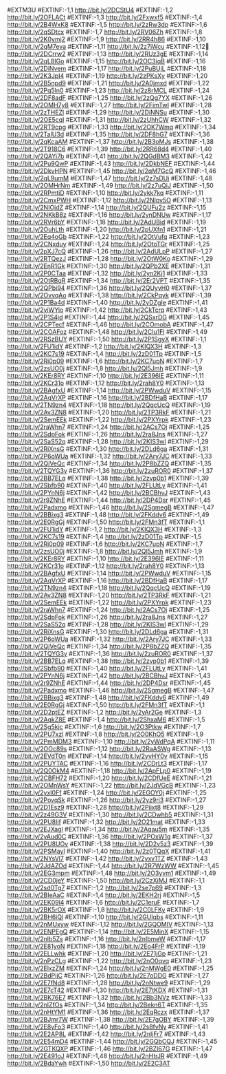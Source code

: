 #EXTM3U
#EXTINF:-1,1
http://bit.ly/2DCStU4
#EXTINF:-1,2
http://bit.ly/2OFLACt
#EXTINF:-1,3
http://bit.ly/2Fxwxf5
#EXTINF:-1,4
http://bit.ly/2B4WxK8
#EXTINF:-1,5
http://bit.ly/2zRw3dp
#EXTINF:-1,6
http://bit.ly/2qSDtcx
#EXTINF:-1,7
http://bit.ly/2RV06Zh
#EXTINF:-1,8
http://bit.ly/2K0ymj2
#EXTINF:-1,9
http://bit.ly/2RR4h86
#EXTINF:-1,10
http://bit.ly/2qM7eva
#EXTINF:-1,11
http://bit.ly/2z7jWcu
#EXTINF:-1,12
http://bit.ly/2DCrrw2
#EXTINF:-1,13
http://bit.ly/2RUz3gE
#EXTINF:-1,14
http://bit.ly/2qL8IGo
#EXTINF:-1,15
http://bit.ly/2OC3iqB
#EXTINF:-1,16
http://bit.ly/2DiNvem
#EXTINF:-1,17
http://bit.ly/2PuBUjL
#EXTINF:-1,18
http://bit.ly/2K3JpI4
#EXTINF:-1,19
http://bit.ly/2zPKsXy
#EXTINF:-1,20
http://bit.ly/2B5npd9
#EXTINF:-1,21
http://bit.ly/2A0jmxd
#EXTINF:-1,22
http://bit.ly/2Pq5ln0
#EXTINF:-1,23
http://bit.ly/2z8rMCL
#EXTINF:-1,24
http://bit.ly/2DF8adF
#EXTINF:-1,25
http://bit.ly/2zQg7YX
#EXTINF:-1,26
http://bit.ly/2OMH7y8
#EXTINF:-1,27
http://bit.ly/2FimTwI
#EXTINF:-1,28
http://bit.ly/2zTHEZl
#EXTINF:-1,29
http://bit.ly/2DiNNSu
#EXTINF:-1,30
http://bit.ly/2OE5cqI
#EXTINF:-1,31
http://bit.ly/2zUhhCW
#EXTINF:-1,32
http://bit.ly/2RT9cpg
#EXTINF:-1,33
http://bit.ly/2OK7Wmq
#EXTINF:-1,34
http://bit.ly/2TaIU3d
#EXTINF:-1,35
http://bit.ly/2DF8hG7
#EXTINF:-1,36
http://bit.ly/2qKcaAM
#EXTINF:-1,37
http://bit.ly/2B3oMJs
#EXTINF:-1,38
http://bit.ly/2T918C6
#EXTINF:-1,39
http://bit.ly/2RR68d4
#EXTINF:-1,40
http://bit.ly/2QAYi7b
#EXTINF:-1,41
http://bit.ly/2QGdBM3
#EXTINF:-1,42
http://bit.ly/2Pu9QwP
#EXTINF:-1,43
http://bit.ly/2DkbNEF
#EXTINF:-1,44
http://bit.ly/2DkvHPN
#EXTINF:-1,45
http://bit.ly/2qM7GcQ
#EXTINF:-1,46
http://bit.ly/2qL9umM
#EXTINF:-1,47
http://bit.ly/2z7sDUi
#EXTINF:-1,48
http://bit.ly/2OMHrNm
#EXTINF:-1,49
http://bit.ly/2z7uQiJ
#EXTINF:-1,50
http://bit.ly/2RPmtiD
#EXTINF:-1,10
http://bit.ly/2ykk7kq
#EXTINF:-1,11
http://bit.ly/2CmxPWH
#EXTINF:-1,12
http://bit.ly/2NIpv5O
#EXTINF:-1,13
http://bit.ly/2NIOjdZ
#EXTINF:-1,14
http://bit.ly/2QUFu2z
#EXTINF:-1,15
http://bit.ly/2NKkB8z
#EXTINF:-1,16
http://bit.ly/2ynDNUw
#EXTINF:-1,17
http://bit.ly/2RVr6bY
#EXTINF:-1,18
http://bit.ly/2AdUBid
#EXTINF:-1,19
http://bit.ly/2OuhLth
#EXTINF:-1,20
http://bit.ly/2pUXfn1
#EXTINF:-1,21
http://bit.ly/2Eq4oGb
#EXTINF:-1,22
http://bit.ly/2OtVufq
#EXTINF:-1,23
http://bit.ly/2CNxduy
#EXTINF:-1,24
http://bit.ly/2OtoTGr
#EXTINF:-1,25
http://bit.ly/2pXJ7cQ
#EXTINF:-1,26
http://bit.ly/2AdULpP
#EXTINF:-1,27
http://bit.ly/2RTQezJ
#EXTINF:-1,28
http://bit.ly/2OtW0Ko
#EXTINF:-1,29
http://bit.ly/2EnR1Gk
#EXTINF:-1,30
http://bit.ly/2QPb2XE
#EXTINF:-1,31
http://bit.ly/2P0CTaa
#EXTINF:-1,32
http://bit.ly/2yn2Kj1
#EXTINF:-1,33
http://bit.ly/2OtRBqR
#EXTINF:-1,34
http://bit.ly/2Er2VPT
#EXTINF:-1,35
http://bit.ly/2QPbi94
#EXTINF:-1,36
http://bit.ly/2QUyvH0
#EXTINF:-1,37
http://bit.ly/2OvvqAo
#EXTINF:-1,38
http://bit.ly/2CkPqyk
#EXTINF:-1,39
http://bit.ly/2P1Ba4d
#EXTINF:-1,40
http://bit.ly/2yDZgIe
#EXTINF:-1,41
http://bit.ly/2yiWYio
#EXTINF:-1,42
http://bit.ly/2CkTcrq
#EXTINF:-1,43
http://bit.ly/2P1S4jd
#EXTINF:-1,44
http://bit.ly/2QSxrDG
#EXTINF:-1,45
http://bit.ly/2CPTecf
#EXTINF:-1,46
http://bit.ly/2COmobA
#EXTINF:-1,47
http://bit.ly/2COAFoz
#EXTINF:-1,48
http://bit.ly/2Clu1Fl
#EXTINF:-1,49
http://bit.ly/2RSzBUY
#EXTINF:-1,50
http://bit.ly/2P1SgyX
#EXTINF:-1,1
http://bit.ly/2FU1idY
#EXTINF:-1,2
http://bit.ly/2KIQX3H
#EXTINF:-1,3
http://bit.ly/2KC7s19
#EXTINF:-1,4
http://bit.ly/2zD01Tp
#EXTINF:-1,5
http://bit.ly/2Ri0p09
#EXTINF:-1,6
http://bit.ly/2KC7upN
#EXTINF:-1,7
http://bit.ly/2zsUO0j
#EXTINF:-1,8
http://bit.ly/2Ql5Jmh
#EXTINF:-1,9
http://bit.ly/2KEr8RY
#EXTINF:-1,10
http://bit.ly/2E396IE
#EXTINF:-1,11
http://bit.ly/2KCr31o
#EXTINF:-1,12
http://bit.ly/2rah8Y0
#EXTINF:-1,13
http://bit.ly/2BAgfxU
#EXTINF:-1,14
http://bit.ly/2PWwduV
#EXTINF:-1,15
http://bit.ly/2AqVrXP
#EXTINF:-1,16
http://bit.ly/2BDfHaB
#EXTINF:-1,17
http://bit.ly/2TN9zn4
#EXTINF:-1,18
http://bit.ly/2QqcUcQ
#EXTINF:-1,19
http://bit.ly/2Av3ZN8
#EXTINF:-1,20
http://bit.ly/2TP3RkF
#EXTINF:-1,21
http://bit.ly/2SemEEk
#EXTINF:-1,22
http://bit.ly/2PXYrpk
#EXTINF:-1,23
http://bit.ly/2raWhn7
#EXTINF:-1,24
http://bit.ly/2ACs7Oj
#EXTINF:-1,25
http://bit.ly/2SdpFok
#EXTINF:-1,26
http://bit.ly/2ra8Jns
#EXTINF:-1,27
http://bit.ly/2SaS52q
#EXTINF:-1,28
http://bit.ly/2KIS3wl
#EXTINF:-1,29
http://bit.ly/2RiXnsG
#EXTINF:-1,30
http://bit.ly/2DLd6ga
#EXTINF:-1,31
http://bit.ly/2P6oWUa
#EXTINF:-1,32
http://bit.ly/2Ary7JC
#EXTINF:-1,33
http://bit.ly/2QjVeQc
#EXTINF:-1,34
http://bit.ly/2P8bZZQ
#EXTINF:-1,35
http://bit.ly/2TQYG3y
#EXTINF:-1,36
http://bit.ly/2zuROR0
#EXTINF:-1,37
http://bit.ly/2BB7ELq
#EXTINF:-1,38
http://bit.ly/2zvp0b1
#EXTINF:-1,39
http://bit.ly/2Sbfb90
#EXTINF:-1,40
http://bit.ly/2FLUtLy
#EXTINF:-1,41
http://bit.ly/2PYnN6j
#EXTINF:-1,42
http://bit.ly/2BCBhvJ
#EXTINF:-1,43
http://bit.ly/2r9ZNhE
#EXTINF:-1,44
http://bit.ly/2DP4Dsr
#EXTINF:-1,45
http://bit.ly/2Padxmo
#EXTINF:-1,46
http://bit.ly/2SgmegB
#EXTINF:-1,47
http://bit.ly/2BBixg3
#EXTINF:-1,48
http://bit.ly/2FKddv6
#EXTINF:-1,49
http://bit.ly/2E0RgGj
#EXTINF:-1,50
http://bit.ly/2FMn3fT
#EXTINF:-1,1
http://bit.ly/2FU1idY
#EXTINF:-1,2
http://bit.ly/2KIQX3H
#EXTINF:-1,3
http://bit.ly/2KC7s19
#EXTINF:-1,4
http://bit.ly/2zD01Tp
#EXTINF:-1,5
http://bit.ly/2Ri0p09
#EXTINF:-1,6
http://bit.ly/2KC7upN
#EXTINF:-1,7
http://bit.ly/2zsUO0j
#EXTINF:-1,8
http://bit.ly/2Ql5Jmh
#EXTINF:-1,9
http://bit.ly/2KEr8RY
#EXTINF:-1,10
http://bit.ly/2E396IE
#EXTINF:-1,11
http://bit.ly/2KCr31o
#EXTINF:-1,12
http://bit.ly/2rah8Y0
#EXTINF:-1,13
http://bit.ly/2BAgfxU
#EXTINF:-1,14
http://bit.ly/2PWwduV
#EXTINF:-1,15
http://bit.ly/2AqVrXP
#EXTINF:-1,16
http://bit.ly/2BDfHaB
#EXTINF:-1,17
http://bit.ly/2TN9zn4
#EXTINF:-1,18
http://bit.ly/2QqcUcQ
#EXTINF:-1,19
http://bit.ly/2Av3ZN8
#EXTINF:-1,20
http://bit.ly/2TP3RkF
#EXTINF:-1,21
http://bit.ly/2SemEEk
#EXTINF:-1,22
http://bit.ly/2PXYrpk
#EXTINF:-1,23
http://bit.ly/2raWhn7
#EXTINF:-1,24
http://bit.ly/2ACs7Oj
#EXTINF:-1,25
http://bit.ly/2SdpFok
#EXTINF:-1,26
http://bit.ly/2ra8Jns
#EXTINF:-1,27
http://bit.ly/2SaS52q
#EXTINF:-1,28
http://bit.ly/2KIS3wl
#EXTINF:-1,29
http://bit.ly/2RiXnsG
#EXTINF:-1,30
http://bit.ly/2DLd6ga
#EXTINF:-1,31
http://bit.ly/2P6oWUa
#EXTINF:-1,32
http://bit.ly/2Ary7JC
#EXTINF:-1,33
http://bit.ly/2QjVeQc
#EXTINF:-1,34
http://bit.ly/2P8bZZQ
#EXTINF:-1,35
http://bit.ly/2TQYG3y
#EXTINF:-1,36
http://bit.ly/2zuROR0
#EXTINF:-1,37
http://bit.ly/2BB7ELq
#EXTINF:-1,38
http://bit.ly/2zvp0b1
#EXTINF:-1,39
http://bit.ly/2Sbfb90
#EXTINF:-1,40
http://bit.ly/2FLUtLy
#EXTINF:-1,41
http://bit.ly/2PYnN6j
#EXTINF:-1,42
http://bit.ly/2BCBhvJ
#EXTINF:-1,43
http://bit.ly/2r9ZNhE
#EXTINF:-1,44
http://bit.ly/2DP4Dsr
#EXTINF:-1,45
http://bit.ly/2Padxmo
#EXTINF:-1,46
http://bit.ly/2SgmegB
#EXTINF:-1,47
http://bit.ly/2BBixg3
#EXTINF:-1,48
http://bit.ly/2FKddv6
#EXTINF:-1,49
http://bit.ly/2E0RgGj
#EXTINF:-1,50
http://bit.ly/2FMn3fT
#EXTINF:-1,1
http://bit.ly/2D2ptEZ
#EXTINF:-1,2
http://bit.ly/2yAr2Ge
#EXTINF:-1,3
http://bit.ly/2AqkZ8E
#EXTINF:-1,4
http://bit.ly/2ShxaM6
#EXTINF:-1,5
http://bit.ly/2Sg5kjc
#EXTINF:-1,6
http://bit.ly/2O3Ptkw
#EXTINF:-1,7
http://bit.ly/2PU7xzl
#EXTINF:-1,8
http://bit.ly/2O0KhO5
#EXTINF:-1,9
http://bit.ly/2PmMDM3
#EXTINF:-1,10
http://bit.ly/2yWdPqA
#EXTINF:-1,11
http://bit.ly/2OOc89s
#EXTINF:-1,12
http://bit.ly/2RaASWg
#EXTINF:-1,13
http://bit.ly/2EVdT0n
#EXTINF:-1,14
http://bit.ly/2yvHY0v
#EXTINF:-1,15
http://bit.ly/2PUYTAC
#EXTINF:-1,16
http://bit.ly/2CDrLt3
#EXTINF:-1,17
http://bit.ly/2Q0OkM4
#EXTINF:-1,18
http://bit.ly/2ApFLp0
#EXTINF:-1,19
http://bit.ly/2CBFH72
#EXTINF:-1,20
http://bit.ly/2CDfUeE
#EXTINF:-1,21
http://bit.ly/2OMnWsY
#EXTINF:-1,22
http://bit.ly/2JdVGcB
#EXTINF:-1,23
http://bit.ly/2yxI0Ff
#EXTINF:-1,24
http://bit.ly/2EGOY0j
#EXTINF:-1,25
http://bit.ly/2PovqSk
#EXTINF:-1,26
http://bit.ly/2yz9ri3
#EXTINF:-1,27
http://bit.ly/2D1Esz9
#EXTINF:-1,28
http://bit.ly/2Piixt8
#EXTINF:-1,29
http://bit.ly/2z49G3V
#EXTINF:-1,30
http://bit.ly/2CDwhb5
#EXTINF:-1,31
http://bit.ly/2PU8Iif
#EXTINF:-1,32
http://bit.ly/2O21mat
#EXTINF:-1,33
http://bit.ly/2EJXagl
#EXTINF:-1,34
http://bit.ly/2Aqau5m
#EXTINF:-1,35
http://bit.ly/2yAud0C
#EXTINF:-1,36
http://bit.ly/2POxW1g
#EXTINF:-1,37
http://bit.ly/2PU8UOv
#EXTINF:-1,38
http://bit.ly/2D2v5z3
#EXTINF:-1,39
http://bit.ly/2PSMayl
#EXTINF:-1,40
http://bit.ly/2z0TQqX
#EXTINF:-1,41
http://bit.ly/2NYsVl7
#EXTINF:-1,42
http://bit.ly/2yxv1TZ
#EXTINF:-1,43
http://bit.ly/2JdAZOd
#EXTINF:-1,44
http://bit.ly/2R7WzWW
#EXTINF:-1,45
http://bit.ly/2EG3mpm
#EXTINF:-1,48
http://bit.ly/2O3yvm1
#EXTINF:-1,49
http://bit.ly/2CD0jeY
#EXTINF:-1,50
http://bit.ly/2CzXiMJ
#EXTINF:-1,1
http://bit.ly/2sd0Tg7
#EXTINF:-1,2
http://bit.ly/2se7p69
#EXTINF:-1,3
http://bit.ly/2BIeAaC
#EXTINF:-1,4
http://bit.ly/2EKH2rj
#EXTINF:-1,5
http://bit.ly/2EK09l4
#EXTINF:-1,6
http://bit.ly/2C1eruF
#EXTINF:-1,7
http://bit.ly/2BK5rOX
#EXTINF:-1,8
http://bit.ly/2C0LFKy
#EXTINF:-1,9
http://bit.ly/2BH6iQl
#EXTINF:-1,10
http://bit.ly/2GUIqbs
#EXTINF:-1,11
http://bit.ly/2nMUxyw
#EXTINF:-1,12
http://bit.ly/2GQOMIV
#EXTINF:-1,13
http://bit.ly/2ENPEgQ
#EXTINF:-1,14
http://bit.ly/2E5MinX
#EXTINF:-1,15
http://bit.ly/2nIb5Zs
#EXTINF:-1,16
http://bit.ly/2nIbmeW
#EXTINF:-1,17
http://bit.ly/2E81yoN
#EXTINF:-1,18
http://bit.ly/2Eo4FrP
#EXTINF:-1,19
http://bit.ly/2ELLwhk
#EXTINF:-1,20
http://bit.ly/2E71jGp
#EXTINF:-1,21
http://bit.ly/2nPzCLg
#EXTINF:-1,22
http://bit.ly/2nO0qvq
#EXTINF:-1,23
http://bit.ly/2ElxzZM
#EXTINF:-1,24
http://bit.ly/2nMWgE0
#EXTINF:-1,25
http://bit.ly/2BdPijC
#EXTINF:-1,26
http://bit.ly/2E7oDDG
#EXTINF:-1,27
http://bit.ly/2E7fNd8
#EXTINF:-1,28
http://bit.ly/2nNtwe9
#EXTINF:-1,29
http://bit.ly/2E7cT42
#EXTINF:-1,30
http://bit.ly/2E7tKDX
#EXTINF:-1,31
http://bit.ly/2BK76E7
#EXTINF:-1,32
http://bit.ly/2Bb3NVz
#EXTINF:-1,33
http://bit.ly/2nIZfOs
#EXTINF:-1,34
http://bit.ly/2Bekn6T
#EXTINF:-1,35
http://bit.ly/2nHtYM1
#EXTINF:-1,36
http://bit.ly/2EqRczx
#EXTINF:-1,37
http://bit.ly/2BJmr7W
#EXTINF:-1,38
http://bit.ly/2E7gOBY
#EXTINF:-1,39
http://bit.ly/2E8yFo3
#EXTINF:-1,40
http://bit.ly/2s8fvNy
#EXTINF:-1,41
http://bit.ly/2E2AP8L
#EXTINF:-1,42
http://bit.ly/2nIjFr7
#EXTINF:-1,43
http://bit.ly/2E54mD4
#EXTINF:-1,44
http://bit.ly/2GQbCQJ
#EXTINF:-1,45
http://bit.ly/2GTKQXP
#EXTINF:-1,46
http://bit.ly/2BZI67G
#EXTINF:-1,47
http://bit.ly/2E491oJ
#EXTINF:-1,48
http://bit.ly/2nHtrJR
#EXTINF:-1,49
http://bit.ly/2BdaYwh
#EXTINF:-1,50
http://bit.ly/2E2C3AT
